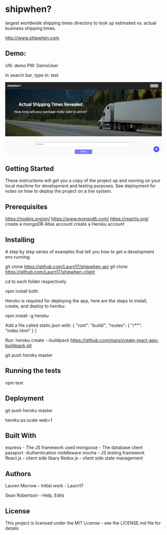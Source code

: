 # shipwhen? 
largest worldwide shipping times directory to look up estimated vs. actual business shipping times.

http://www.shipwhen.com

## Demo:
UN: demo PW: DemoUser

In search bar, type in: test

![alt text](src/images/shipwhen-landing-page.png)

## Getting Started
These instructions will get you a copy of the project up and running on your local machine for development and testing purposes. See deployment for notes on how to deploy the project on a live system.

## Prerequisites
https://nodejs.org/en/
https://www.mongodb.com/
https://reactjs.org/
create a mongoDB Atlas account
create a Heroku account 

## Installing
A step by step series of examples that tell you how to get a development env running

git clone https://github.com/Laurn17/shipwhen-api
git clone https://github.com/Laurn17/shipwhen-client

cd to each folder respectively

npm install both

Heroku is required for deploying the app, here are the steps to install, create, and deploy to heroku:

npm install -g heroku

Add a file called static.json with:
{
   "root": "build/",
   "routes": {
     "/**": "index.html"
   }
 }

Run: heroku create --buildpack https://github.com/mars/create-react-app-buildpack.git

git push heroku master

## Running the tests
npm test

## Deployment
git push heroku master

heroku ps:scale web=1

## Built With
express - The JS framework used
mongoose - The database client
passport -Authentication middleware
mocha - JS testing framework
React.js - client side libary
Redux.js - client side state management

## Authors
Lauren Morrow - Initial work - Laurn17

Sean Robertson - Help, Edits

## License
This project is licensed under the MIT License - see the LICENSE.md file for details